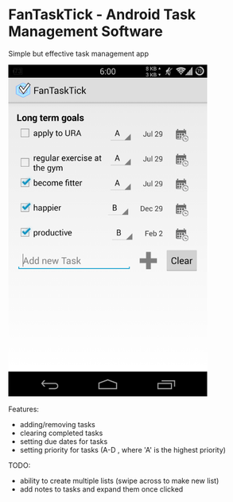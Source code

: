 # FanTaskTick - Android Task Management Software

Simple but effective task management app 

<img src="https://github.com/montagao/FanTaskTick/blob/master/demo.png" alt="FanTaskTic in action!" width="400"/>


Features:
- adding/removing tasks
- clearing completed tasks
- setting due dates for tasks
- setting priority for tasks (A-D , where 'A' is the highest priority)

TODO:
- ability to create multiple lists (swipe across to make new list)
- add notes to tasks and expand them once clicked

